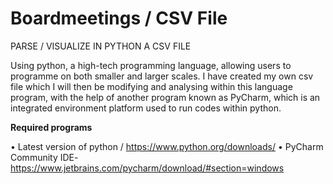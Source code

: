 # Boardmeetings / CSV File

PARSE / VISUALIZE IN PYTHON A CSV FILE

Using python, a high-tech programming language, allowing users to programme on both smaller and larger scales. I have created my own csv file which I will then be modifying and analysing within this language program, with the help of another program known as PyCharm, which is an integrated environment platform used to run codes within python.

__Required programs__

•	Latest version of python / https://www.python.org/downloads/
•	PyCharm Community IDE-https://www.jetbrains.com/pycharm/download/#section=windows
